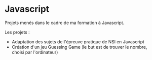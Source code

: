 # Javascript
Projets menés dans le cadre de ma formation à Javascript.

Les projets : 
- Adaptation des sujets de l'épreuve pratique de NSI en Javascript
- Création d'un jeu Guessing Game (le but est de trouver le nombre, choisi par l'ordinateur)
